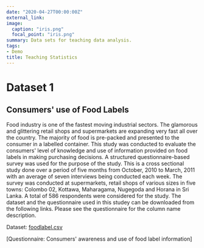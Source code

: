 ```yaml
---
date: "2020-04-27T00:00:00Z"
external_link: 
image: 
  caption: "iris.png"
  focal_point: "iris.png"
summary: Data sets for teaching data analysis.
tags:
- Demo
title: Teaching Statistics
---
```


# Dataset 1

## Consumers' use of Food Labels

Food industry is one of the fastest moving industrial sectors. The glamorous and glittering retail shops and supermarkets are expanding very fast all over the country. The majority of food is pre-packed and presented to the consumer in a labelled container. This study was conducted to evaluate the consumers' level of knowledge and use of information provided on food labels in making purchasing decisions. A structured questionnaire-based survey was used for the purpose of the study. This is a cross sectional study done over a period of five months from October, 2010 to March, 2011 with an average of seven interviews being conducted each week. The survey was conducted at supermarkets, retail shops of various sizes in five towns: Colombo 02, Kottawa, Maharagama, Nugegoda and Horana in Sri Lanka. A total of 586 respondents were considered for the study. The dataset and the questionnaire used in this studey can be downloaded from the following links. Please see the questionnaire for the column name description.

Dataset: [foodlabel.csv](foodlabel.csv)

[Questionnaire: Consumers' awareness and use of food label information]